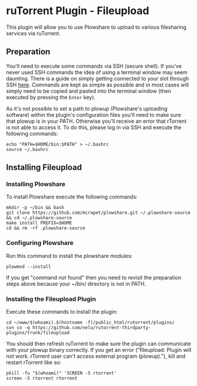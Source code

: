 ruTorrent Plugin - Fileupload
=============================

This plugin will allow you to use Plowshare to upload to various filesharing services via ruTorrent.  
  

Preparation
-----------

You'll need to execute some commands via SSH (secure shell). If you've never used SSH commands the idea of using a terminal window may seem daunting. There is a guide on simply getting connected to your slot through SSH [here](https://www.feralhosting.com/faq/view?question=12). Commands are kept as simple as possible and in most cases will simply need to be copied and pasted into the terminal window (then executed by pressing the `Enter` key).  
  
As it's not possible to set a path to plowup (Plowshare's uploading software) within the plugin's configuration files you'll need to make sure that plowup is in your PATH. Otherwise you'll receive an error that rTorrent is not able to access it. To do this, please log in via SSH and execute the following commands:  
  

    echo "PATH=$HOME/bin:$PATH" > ~/.bashrc
    source ~/.bashrc

  
  

Installing Fileupload
---------------------

### Installing Plowshare

To install Plowshare execute the following commands:  
  

    mkdir -p ~/bin && bash
    git clone https://github.com/mcrapet/plowshare.git ~/.plowshare-source && cd ~/.plowshare-source
    make install PREFIX=$HOME
    cd && rm -rf .plowshare-source

  
  

### Configuring Plowshare

Run this command to install the plowshare modules:  
  

    plowmod --install

  
If you get "command not found" then you need to revisit the preparation steps above because your ~/bin/ directory is not in PATH.  
  
  

### Installing the Fileupload Plugin

Execute these commands to install the plugin:  
  

    cd ~/www/$(whoami).$(hostname -f)/public_html/rutorrent/plugins/
    svn co -q https://github.com/nelu/rutorrent-thirdparty-plugins/trunk/fileupload

  
You should then refresh ruTorrent to make sure the plugin can communicate with your plowup binary correctly. If you get an error ("fileupload: Plugin will not work. rTorrent user can't access external program (plowup)."), kill and restart rTorrent like so:  
  

    pkill -fu "$(whoami)" 'SCREEN -S rtorrent'
    screen -S rtorrent rtorrent

  
  

